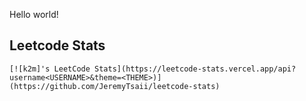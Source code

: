 Hello world!

 ## Leetcode Stats
```[![k2m]'s LeetCode Stats](https://leetcode-stats.vercel.app/api?username<USERNAME>&theme=<THEME>)](https://github.com/JeremyTsaii/leetcode-stats)```
